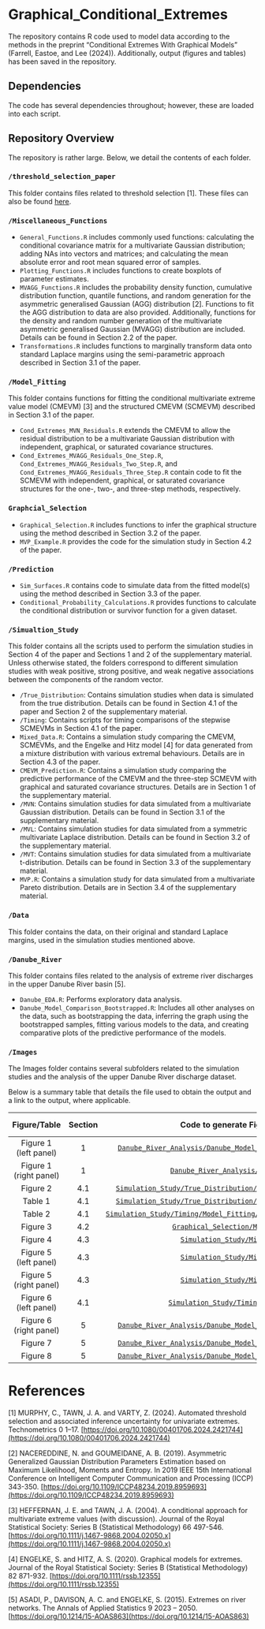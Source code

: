 # **Graphical_Conditional_Extremes**

The repository contains R code used to model data according to the methods in the preprint “Conditional Extremes With Graphical Models” (Farrell, Eastoe, and Lee (2024)). Additionally, output (figures and tables) has been saved in the repository.

## **Dependencies**

The code has several dependencies throughout; however, these are loaded into each script.

## **Repository Overview**

The repository is rather large. Below, we detail the contents of each folder.

### `/threshold_selection_paper`

This folder contains files related to threshold selection [1]. These files can also be found [here](https://github.com/conor-murphy4/automated_threshold_selection/tree/main/src).

### `/Miscellaneous_Functions`

- `General_Functions.R` includes commonly used functions: calculating the conditional covariance matrix for a multivariate Gaussian distribution; adding NAs into vectors and matrices; and calculating the mean absolute error and root mean squared error of samples.
- `Plotting_Functions.R` includes functions to create boxplots of parameter estimates.
- `MVAGG_Functions.R` includes the probability density function, cumulative distribution function, quantile functions, and random generation for the asymmetric generalised Gaussian (AGG) distribution [2]. Functions to fit the AGG distribution to data are also provided. Additionally, functions for the density and random number generation of the multivariate asymmetric generalised Gaussian (MVAGG) distribution are included. Details can be found in Section 2.2 of the paper.
- `Transformations.R` includes functions to marginally transform data onto standard Laplace margins using the semi-parametric approach described in Section 3.1 of the paper.

### `/Model_Fitting`

This folder contains functions for fitting the conditional multivariate extreme value model (CMEVM) [3] and the structured CMEVM (SCMEVM) described in Section 3.1 of the paper. 

- `Cond_Extremes_MVN_Residuals.R` extends the CMEVM to allow the residual distribution to be a multivariate Gaussian distribution with independent, graphical, or saturated covariance structures.
- `Cond_Extremes_MVAGG_Residuals_One_Step.R`, `Cond_Extremes_MVAGG_Residuals_Two_Step.R`, and `Cond_Extremes_MVAGG_Residuals_Three_Step.R` contain code to fit the SCMEVM with independent, graphical, or saturated covariance structures for the one-, two-, and three-step methods, respectively.

### `Graphcial_Selection`

- `Graphical_Selection.R` includes functions to infer the graphical structure using the method described in Section 3.2 of the paper.
- `MVP_Example.R` provides the code for the simulation study in Section 4.2 of the paper.


### `/Prediction`

- `Sim_Surfaces.R` contains code to simulate data from the fitted model(s) using the method described in Section 3.3 of the paper.
- `Conditional_Probability_Calculations.R` provides functions to calculate the conditional distribution or survivor function for a given dataset.

### `/Simualtion_Study`

This folder contains all the scripts used to perform the simulation studies in Section 4 of the paper and Sections 1 and 2 of the supplementary material. Unless otherwise stated, the folders correspond to different simulation studies with weak positive, strong positive, and weak negative associations between the components of the random vector.

- `/True_Distribution`: Contains simulation studies when data is simulated from the true distribution. Details can be found in Section 4.1 of the paper and Section 2 of the supplementary material.
- `/Timing`: Contains scripts for timing comparisons of the stepwise SCMEVMs in Section 4.1 of the paper.
- `Mixed_Data.R`: Contains a simulation study comparing the CMEVM, SCMEVMs, and the Engelke and Hitz model [4] for data generated from a mixture distribution with various extremal behaviours. Details are in Section 4.3 of the paper.
- `CMEVM_Prediction.R`: Contains a simulation study comparing the predictive performance of the CMEVM and the three-step SCMEVM with graphical and saturated covariance structures. Details are in Section 1 of the supplementary material.
- `/MVN`: Contains simulation studies for data simulated from a multivariate Gaussian distribution. Details can be found in Section 3.1 of the supplementary material.
- `/MVL`: Contains simulation studies for data simulated from a symmetric multivariate Laplace distribution. Details can be found in Section 3.2 of the supplementary material.
- `/MVT`: Contains simulation studies for data simulated from a multivariate t-distribution. Details can be found in Section 3.3 of the supplementary material.
- `MVP.R`: Contains a simulation study for data simulated from a multivariate Pareto distribution. Details are in Section 3.4 of the supplementary material.

### `/Data`

This folder contains the data, on their original and standard Laplace margins, used in the simulation studies mentioned above.

### `/Danube_River`

This folder contains files related to the analysis of extreme river discharges in the upper Danube River basin [5].

- `Danube_EDA.R`: Performs exploratory data analysis.
- `Danube_Model_Comparison_Bootstrapped.R`: Includes all other analyses on the data, such as bootstrapping the data, inferring the graph using the bootstrapped samples, fitting various models to the data, and creating comparative plots of the predictive performance of the models.

### `/Images`

The Images folder contains several subfolders related to the simulation studies and the analysis of the upper Danube River discharge dataset.

Below is a summary table that details the file used to obtain the output and a link to the output, where applicable. 

| Figure/Table | Section | Code to generate Figure/Table | Link to Output | 
| :-----: | :-----: | :-----: | :-----: |
| Figure 1 <br>(left panel) | 1 | [`Danube_River_Analysis/Danube_Model_Comparison_Bootstrapped.R`](https://github.com/AidenFarrell/Graphical_Conditional_Extremes/blob/main/Danube_River_Analysis/Danube_Model_Comparison_Bootstrapped.R) | [Figure](https://github.com/AidenFarrell/Graphical_Conditional_Extremes/blob/main/Images/Danube/Bootstrapped_Ouput/Danube_River.pdf) | 
| Figure 1 <br>(right panel) | 1 | [`Danube_River_Analysis/Danube_EDA.R`](https://github.com/AidenFarrell/Graphical_Conditional_Extremes/blob/main/Danube_River_Analysis/Danube_EDA.R) | [Figure](https://github.com/AidenFarrell/Graphical_Conditional_Extremes/blob/main/Images/Danube/Inference_On_Data/EDA.pdf) |
| Figure 2 | 4.1 | [`Simulation_Study/True_Distribution/True_Dist_Low_Dependence.R`](https://github.com/AidenFarrell/Graphical_Conditional_Extremes/blob/main/Simulation_Study/True_Distribution/True_Dist_Low_Dependence.R) | [Figure](https://github.com/AidenFarrell/Graphical_Conditional_Extremes/blob/main/Images/Simulation_Study/True_Distribution/Low_Dependence/Alpha.pdf) | 
| Table 1 | 4.1 | [`Simulation_Study/True_Distribution/True_Dist_Low_Dependence.R`](https://github.com/AidenFarrell/Graphical_Conditional_Extremes/blob/main/Simulation_Study/True_Distribution/True_Dist_Low_Dependence.R) | N/A | 
| Table 2 | 4.1 | [`Simulation_Study/Timing/Model_Fitting/Timing_Large_Sparse_Graphs.R`](https://github.com/AidenFarrell/Graphical_Conditional_Extremes/blob/main/Simulation_Study/Timing/Model_Fitting/Timing_Large_Sparse_Graphs.R) | N/A | 
| Figure 3 | 4.2 | [`Graphical_Selection/MVP_Example.R`](https://github.com/AidenFarrell/Graphical_Conditional_Extremes/blob/main/Graphical_Selection/MVP_Example.R) | [Folder](https://github.com/AidenFarrell/Graphical_Conditional_Extremes/tree/main/Images/Simulation_Study/Graphical_Selection) | 
| Figure 4 | 4.3 | [`Simulation_Study/Mixed_Data.R`](https://github.com/AidenFarrell/Graphical_Conditional_Extremes/blob/main/Simulation_Study/Mixed_Data.R) | [Figure](https://github.com/AidenFarrell/Graphical_Conditional_Extremes/blob/main/Images/Simulation_Study/Mixed_Data/Gamma.pdf) | 
| Figure 5 <br>(left panel) | 4.3 | [`Simulation_Study/Mixed_Data.R`](https://github.com/AidenFarrell/Graphical_Conditional_Extremes/blob/main/Simulation_Study/Mixed_Data.R) | [Figure](https://github.com/AidenFarrell/Graphical_Conditional_Extremes/blob/main/Images/Simulation_Study/Mixed_Data/Probabilities/Site_3/Prob_5.pdf) |
| Figure 5 <br>(right panel) | 4.3 | [`Simulation_Study/Mixed_Data.R`](https://github.com/AidenFarrell/Graphical_Conditional_Extremes/blob/main/Simulation_Study/Mixed_Data.R) | [Figure](https://github.com/AidenFarrell/Graphical_Conditional_Extremes/blob/main/Images/Simulation_Study/Mixed_Data/Probabilities/Site_3/Prob_6.pdf) |
| Figure 6 <br>(left panel) | 4.1 | [`Simulation_Study/Timing/Time_plot.R`](https://github.com/AidenFarrell/Graphical_Conditional_Extremes/blob/main/Simulation_Study/Timing/Time_plot.R) | [Figure](https://github.com/AidenFarrell/Graphical_Conditional_Extremes/blob/main/Images/Simulation_Study/Time_Graph.pdf) | 
| Figure 6 <br>(right panel) | 5 | [`Danube_River_Analysis/Danube_Model_Comparison_Bootstrapped.R`](https://github.com/AidenFarrell/Graphical_Conditional_Extremes/blob/main/Danube_River_Analysis/Danube_Model_Comparison_Bootstrapped.R) | [Figure](https://github.com/AidenFarrell/Graphical_Conditional_Extremes/blob/main/Images/Danube/Bootstrapped_Ouput/Danube_Inferred_Glasso_Residuals.pdf) | 
| Figure 7 | 5 | [`Danube_River_Analysis/Danube_Model_Comparison_Bootstrapped.R`](https://github.com/AidenFarrell/Graphical_Conditional_Extremes/blob/main/Danube_River_Analysis/Danube_Model_Comparison_Bootstrapped.R) | [Figure](https://github.com/AidenFarrell/Graphical_Conditional_Extremes/blob/main/Images/Danube/Bootstrapped_Ouput/Chi_Comp.pdf) | 
| Figure 8 | 5 | [`Danube_River_Analysis/Danube_Model_Comparison_Bootstrapped.R`](https://github.com/AidenFarrell/Graphical_Conditional_Extremes/blob/main/Danube_River_Analysis/Danube_Model_Comparison_Bootstrapped.R) | [Figure](https://github.com/AidenFarrell/Graphical_Conditional_Extremes/blob/main/Images/Danube/Bootstrapped_Ouput/Bias_ETA_80_CMEVM_Graph.pdf) | 

# **References**

[1] MURPHY, C., TAWN, J. A. and VARTY, Z. (2024). Automated threshold selection and associated inference uncertainty for univariate extremes. Technometrics 0 1–17. [https://doi.org/10.1080/00401706.2024.2421744](https://doi.org/10.1080/00401706.2024.2421744)

[2] NACEREDDINE, N. and GOUMEIDANE, A. B. (2019). Asymmetric Generalized Gaussian Distribution Parameters Estimation based on Maximum Likelihood, Moments and Entropy. In 2019 IEEE 15th International Conference on Intelligent Computer Communication and Processing (ICCP) 343-350. [https://doi.org/10.1109/ICCP48234.2019.8959693](https://doi.org/10.1109/ICCP48234.2019.8959693)

[3] HEFFERNAN, J. E. and TAWN, J. A. (2004). A conditional approach for multivariate extreme values (with discussion). Journal of the Royal Statistical Society: Series B (Statistical Methodology) 66 497-546. [https://doi.org/10.1111/j.1467-9868.2004.02050.x](https://doi.org/10.1111/j.1467-9868.2004.02050.x)

[4] ENGELKE, S. and HITZ, A. S. (2020). Graphical models for extremes. Journal of the Royal Statistical Society: Series B (Statistical Methodology) 82 871-932. [https://doi.org/10.1111/rssb.12355](https://doi.org/10.1111/rssb.12355)

[5] ASADI, P., DAVISON, A. C. and ENGELKE, S. (2015). Extremes on river networks. The Annals of Applied Statistics 9 2023 – 2050. [https://doi.org/10.1214/15-AOAS863](https://doi.org/10.1214/15-AOAS863)

